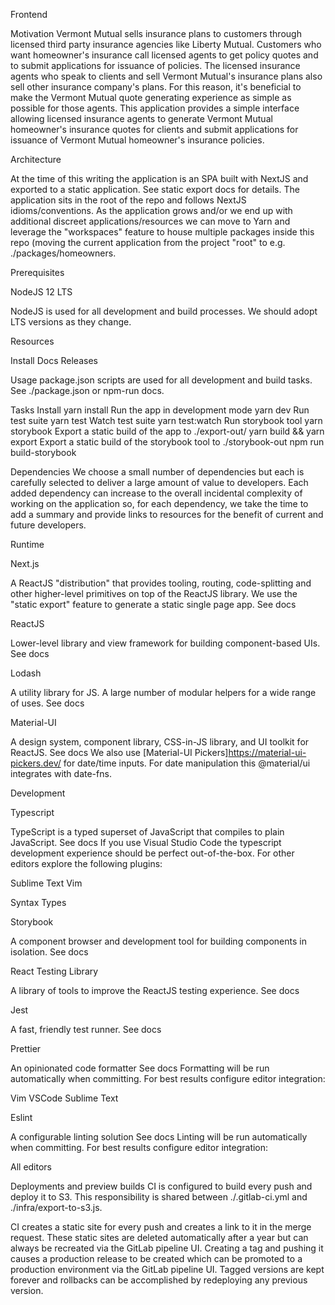 Frontend

Motivation
Vermont Mutual sells insurance plans to customers through licensed third party insurance agencies like Liberty Mutual. Customers who want homeowner's insurance call licensed agents to get policy quotes and to submit applications for issuance of policies. The licensed insurance agents who speak to clients and sell Vermont Mutual's insurance plans also sell other insurance company's plans. For this reason, it's beneficial to make the Vermont Mutual quote generating experience as simple as possible for those agents. This application provides a simple interface allowing licensed insurance agents to generate Vermont Mutual homeowner's insurance quotes for clients and submit applications for issuance of Vermont Mutual homeowner's insurance policies.

Architecture

At the time of this writing the application is an SPA built with NextJS and exported to a static application. See static export docs for details.
The application sits in the root of the repo and follows NextJS idioms/conventions. As the application grows and/or we end up with additional discreet applications/resources we can move to Yarn and leverage the "workspaces" feature to house multiple packages inside this repo (moving the current application from the project "root" to e.g. ./packages/homeowners.


Prerequisites

NodeJS 12 LTS

NodeJS is used for all development and build processes. We should adopt LTS versions as they change.

Resources

Install
Docs
Releases


Usage
package.json scripts are used for all development and build tasks. See ./package.json or npm-run docs.

Tasks
Install
yarn install
Run the app in development mode
yarn dev
Run test suite
yarn test
Watch test suite
yarn test:watch
Run storybook tool
yarn storybook
Export a static build of the app to ./export-out/
yarn build && yarn export
Export a static build of the storybook tool to ./storybook-out
npm run build-storybook

Dependencies
We choose a small number of dependencies but each is carefully selected to deliver a large amount of value to developers. Each added dependency can increase to the overall incidental complexity of working on the application so, for each dependency, we take the time to add a summary and provide links to resources for the benefit of current and future developers.

Runtime

Next.js

A ReactJS "distribution" that provides tooling, routing, code-splitting and other higher-level primitives on top of the ReactJS library. We use the "static export" feature to generate a static single page app. See docs

ReactJS

Lower-level library and view framework for building component-based UIs. See docs

Lodash

A utility library for JS. A large number of modular helpers for a wide range of uses. See docs

Material-UI

A design system, component library, CSS-in-JS library, and UI toolkit for ReactJS. See docs
We also use [Material-UI Pickers]https://material-ui-pickers.dev/ for date/time inputs. For date manipulation this @material/ui integrates with date-fns.

Development

Typescript

TypeScript is a typed superset of JavaScript that compiles to plain JavaScript. See docs
If you use Visual Studio Code the typescript development experience should be perfect out-of-the-box. For other editors explore the following plugins:

Sublime Text
Vim

Syntax
Types




Storybook

A component browser and development tool for building components in isolation. See docs

React Testing Library

A library of tools to improve the ReactJS testing experience. See docs

Jest

A fast, friendly test runner. See docs

Prettier

An opinionated code formatter See docs
Formatting will be run automatically when committing. For best results configure editor integration:

Vim
VSCode
Sublime Text


Eslint

A configurable linting solution See docs
Linting will be run automatically when committing. For best results configure editor integration:

All editors


Deployments and preview builds
CI is configured to build every push and deploy it to S3. This responsibility is shared between ./.gitlab-ci.yml and ./infra/export-to-s3.js.

CI creates a static site for every push and creates a link to it in the merge request. These static sites are deleted automatically after a year but can always be recreated via the GitLab pipeline UI.
Creating a tag and pushing it causes a production release to be created which can be promoted to a production environment via the GitLab pipeline UI. Tagged versions are kept forever and rollbacks can be accomplished by redeploying any previous version.
